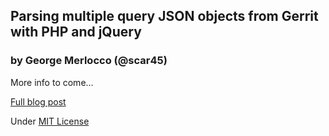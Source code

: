 ## Parsing multiple query JSON objects from Gerrit with PHP and jQuery
### by George Merlocco (@scar45)

More info to come...

[Full blog post](http://george.merloc.co/blog/parsing-multiple-json-objects-from-gerrit-using-php-and-jquery)

Under [MIT License](http://opensource.org/licenses/mit-license.php)